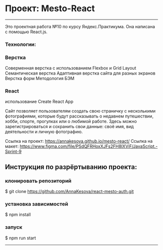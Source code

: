 # Проект: Mesto-React
------
Это проектная работа №10 по курсу Яндекс.Практикума. Она написана  с помощью React.js. 

### Технологии:  

### Верстка
Соверменная верстка с использованием Flexbox и Grid Layout
Семантическая верстка
Адаптивная верстка сайта для разных экранов
Верстка форм
Методология БЭМ

### React
использование Create React App    

Сайт позволяет пользователям создать свою страничку с несколькими фотографиями, которые будут рассказывать о недавнем путешествии, хобби, спорте, прогулках или о любимой работе. Здесь можно зарегистрироваться и сохранить свои данные: своё имя, вид деятельности и личную фотографию.  

Ссылка на проект: https://annakesova.github.io/mesto-react/
Ссылка на макет: https://www.figma.com/file/PSdQFRHoxXJFs2FH8IXViF/JavaScript.-Sprint-9

## Инструкция по разрёртыванию проекта:

### клонировать репозиторий

$ git clone https://github.com/AnnaKesova/react-mesto-auth.git

### установка зависимостей

$ npm install

### запуск

$ npm run start

------